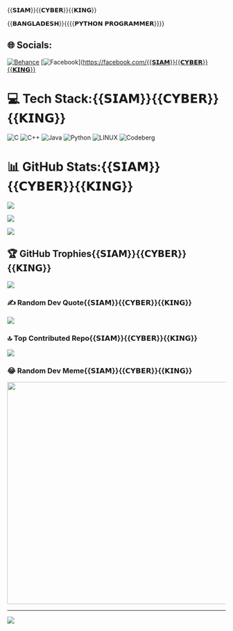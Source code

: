 {{𝗦𝗜𝗔𝗠}}{{𝗖𝗬𝗕𝗘𝗥}}{{𝗞𝗜𝗡𝗚}}

{{𝗕𝗔𝗡𝗚𝗟𝗔𝗗𝗘𝗦𝗛}}{{{{𝗣𝗬𝗧𝗛𝗢𝗡 𝗣𝗥𝗢𝗚𝗥𝗔𝗠𝗠𝗘𝗥}}}}

## 🌐 Socials:

[![Behance](https://img.shields.io/badge/Behance-1769ff?logo=behance&logoColor=white)](https://behance.net/SIAM-CYBER88991) [![Facebook](https://img.shields.io/badge/Facebook-%231877F2.svg?logo=Facebook&logoColor=white)](https://facebook.com/{{𝗦𝗜𝗔𝗠}}{{𝗖𝗬𝗕𝗘𝗥}}{{𝗞𝗜𝗡𝗚}}

# 💻 Tech Stack:{{𝗦𝗜𝗔𝗠}}{{𝗖𝗬𝗕𝗘𝗥}}{{𝗞𝗜𝗡𝗚}}

![C](https://img.shields.io/badge/c-%2300599C.svg?style=for-the-badge&logo=c&logoColor=white) ![C++](https://img.shields.io/badge/c++-%2300599C.svg?style=for-the-badge&logo=c%2B%2B&logoColor=white) ![Java](https://img.shields.io/badge/java-%23ED8B00.svg?style=for-the-badge&logo=java&logoColor=white) ![Python](https://img.shields.io/badge/python-3670A0?style=for-the-badge&logo=python&logoColor=ffdd54) ![LINUX](https://img.shields.io/badge/Linux-FCC624?style=for-the-badge&logo=linux&logoColor=black) ![Codeberg](https://img.shields.io/badge/Codeberg-2185D0?style=for-the-badge&logo=Codeberg&logoColor=white)

# 📊 GitHub Stats:{{𝗦𝗜𝗔𝗠}}{{𝗖𝗬𝗕𝗘𝗥}}{{𝗞𝗜𝗡𝗚}}

![](https://github-readme-stats.vercel.app/api?username=SIAM-CYBER88991&theme=dark&hide_border=false&include_all_commits=true&count_private=true)<br/>

![](https://github-readme-streak-stats.herokuapp.com/?user=SIAM-CYBER88991&theme=dark&hide_border=false)<br/>

![](https://github-readme-stats.vercel.app/api/top-langs/?username=SIAM-CYBER88991&theme=dark&hide_border=false&include_all_commits=true&count_private=true&layout=compact)

## 🏆 GitHub Trophies{{𝗦𝗜𝗔𝗠}}{{𝗖𝗬𝗕𝗘𝗥}}{{𝗞𝗜𝗡𝗚}}

![](https://github-profile-trophy.vercel.app/?username=SIAM-CYBER88991&theme=radical&no-frame=false&no-bg=false&margin-w=4)

### ✍️ Random Dev Quote{{𝗦𝗜𝗔𝗠}}{{𝗖𝗬𝗕𝗘𝗥}}{{𝗞𝗜𝗡𝗚}}

![](https://quotes-github-readme.vercel.app/api?type=horizontal&theme=radical)

### 🔝 Top Contributed Repo{{𝗦𝗜𝗔𝗠}}{{𝗖𝗬𝗕𝗘𝗥}}{{𝗞𝗜𝗡𝗚}}

![](https://github-contributor-stats.{{𝗦𝗜𝗔𝗠}}vercel.app/api?username=SIAM-CYBER88991&limit=5&theme=dark&combine_all_yearly_contributions=true)

### 😂 Random Dev Meme{{𝗦𝗜𝗔𝗠}}{{𝗖𝗬𝗕𝗘𝗥}}{{𝗞𝗜𝗡𝗚}}

<img src="https://rm.up.railway.app/" width="512px"/>

---

[![](https://visitcount.itsvg.in/api?id=SIAM-CYBER88991&icon=0&color=0)](https://visitcount.itsvg.in)

<!-- Proudly created with GPRM ( https://gprm.itsvg.in ) -->
